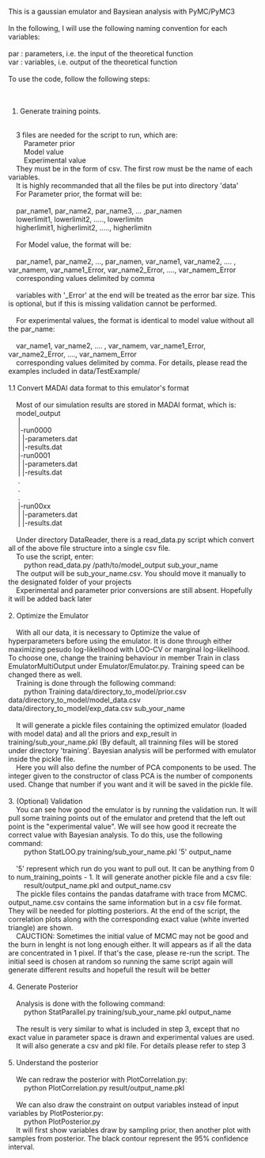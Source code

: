 This is a gaussian emulator and Baysiean analysis with PyMC/PyMC3 <br />
 <br />
In the following, I will use the following naming convention for each variables: <br />
 <br />
par : parameters, i.e. the input of the theoretical function <br />
var : variables, i.e. output of the theoretical function <br />
 <br />
To use the code, follow the following steps: <br />
 <br />
 <br />
1. Generate training points. <br />
 <br />
&nbsp;&nbsp;&nbsp;&nbsp;3 files are needed for the script to run, which are: <br />
&nbsp;&nbsp;&nbsp;&nbsp;&nbsp;&nbsp;&nbsp;&nbsp;Parameter prior <br />
&nbsp;&nbsp;&nbsp;&nbsp;&nbsp;&nbsp;&nbsp;&nbsp;Model value <br />
&nbsp;&nbsp;&nbsp;&nbsp;&nbsp;&nbsp;&nbsp;&nbsp;Experimental value <br />
&nbsp;&nbsp;&nbsp;&nbsp;They must be in the form of csv. The first row must be the name of each variables. <br />
&nbsp;&nbsp;&nbsp;&nbsp;It is highly recommanded that all the files be put into directory 'data' <br />
&nbsp;&nbsp;&nbsp;&nbsp;For Parameter prior, the format will be: <br />
 <br />
&nbsp;&nbsp;&nbsp;&nbsp;par_name1, par_name2, par_name3, ... ,par_namen <br />
&nbsp;&nbsp;&nbsp;&nbsp;lowerlimit1, lowerlimit2, ....., lowerlimitn <br />
&nbsp;&nbsp;&nbsp;&nbsp;higherlimit1, higherlimit2, ....., higherlimitn <br />
 <br />
&nbsp;&nbsp;&nbsp;&nbsp;For Model value, the format will be: <br />
 <br />
&nbsp;&nbsp;&nbsp;&nbsp;par_name1, par_name2, ..., par_namen, var_name1, var_name2, .... , var_namem, var_name1_Error, var_name2_Error, ...., var_namem_Error <br />
&nbsp;&nbsp;&nbsp;&nbsp;corresponding values delimited by comma <br />
 <br />
&nbsp;&nbsp;&nbsp;&nbsp;variables with '_Error' at the end will be treated as the error bar size. This is optional, but if this is missing validation cannot be performed. <br />
 <br />
&nbsp;&nbsp;&nbsp;&nbsp;For experimental values, the format is identical to model value without all the par_name: <br />
&nbsp;&nbsp;&nbsp;&nbsp; <br />
&nbsp;&nbsp;&nbsp;&nbsp;var_name1, var_name2, .... , var_namem, var_name1_Error, var_name2_Error, ...., var_namem_Error <br />
&nbsp;&nbsp;&nbsp;&nbsp;corresponding values delimited by comma. For details, please read the examples included in data/TestExample/ <br />
 <br />
1.1 Convert MADAI data format to this emulator's format <br />
&nbsp;&nbsp;&nbsp;&nbsp; <br />
&nbsp;&nbsp;&nbsp;&nbsp;Most of our simulation results are stored in MADAI format, which is: <br />
&nbsp;&nbsp;&nbsp;&nbsp;model_output <br />
&nbsp;&nbsp;&nbsp;&nbsp;    | <br />
&nbsp;&nbsp;&nbsp;&nbsp;    |-run0000 <br />
&nbsp;&nbsp;&nbsp;&nbsp;    |    |-parameters.dat <br />
&nbsp;&nbsp;&nbsp;&nbsp;    |    |-results.dat <br />
&nbsp;&nbsp;&nbsp;&nbsp;    |-run0001 <br />
&nbsp;&nbsp;&nbsp;&nbsp;    |    |-parameters.dat <br />
&nbsp;&nbsp;&nbsp;&nbsp;    |    |-results.dat <br />
&nbsp;&nbsp;&nbsp;&nbsp;    . <br />
&nbsp;&nbsp;&nbsp;&nbsp;    . <br />
&nbsp;&nbsp;&nbsp;&nbsp;    . <br />
&nbsp;&nbsp;&nbsp;&nbsp;    |-run00xx <br />
&nbsp;&nbsp;&nbsp;&nbsp;    |    |-parameters.dat <br />
&nbsp;&nbsp;&nbsp;&nbsp;    |    |-results.dat <br />
 <br />
&nbsp;&nbsp;&nbsp;&nbsp;Under directory DataReader, there is a read_data.py script which convert all of the above file structure into a single csv file. <br />
&nbsp;&nbsp;&nbsp;&nbsp;To use the script, enter: <br />
&nbsp;&nbsp;&nbsp;&nbsp;&nbsp;&nbsp;&nbsp;&nbsp;python read_data.py /path/to/model_output sub_your_name <br />
&nbsp;&nbsp;&nbsp;&nbsp;The output will be sub_your_name.csv. You should move it manually to the designated folder of your projects  <br />
&nbsp;&nbsp;&nbsp;&nbsp;Experimental and parameter prior conversions are still absent. Hopefully it will be added back later <br />
 <br />
2. Optimize the Emulator <br />
 <br />
&nbsp;&nbsp;&nbsp;&nbsp;With all our data, it is necessary to Optimize the value of hyperparameters before using the emulator. It is done through either maximizing pesudo log-likelihood with LOO-CV or marginal log-likelihood. To choose one, change the training behaviour in member Train in class EmulatorMultiOutput under Emulator/Emulator.py. Training speed can be changed there as well. <br />
&nbsp;&nbsp;&nbsp;&nbsp;Training is done through the following command: <br />
&nbsp;&nbsp;&nbsp;&nbsp;&nbsp;&nbsp;&nbsp;&nbsp;python Training data/directory_to_model/prior.csv data/directory_to_model/model_data.csv data/directory_to_model/exp_data.csv sub_your_name <br />
 <br />
&nbsp;&nbsp;&nbsp;&nbsp;It will generate a pickle files containing the optimized emulator (loaded with model data) and all the priors and exp_result in training/sub_your_name.pkl (By default, all trainning files will be stored under directory 'training'. Bayesian analysis will be performed with emulator inside the pickle file.  <br />
&nbsp;&nbsp;&nbsp;&nbsp;Here you will also define the number of PCA components to be used. The integer given to the constructor of class PCA is the number of components used. Change that number if you want and it will be saved in the pickle file. <br />
 <br />
3. (Optional) Validation <br />
&nbsp;&nbsp;&nbsp;&nbsp;You can see how good the emulator is by running the validation run. It will pull some training points out of the emulator and pretend that the left out point is the "experimental value". We will see how good it recreate the correct value with Bayesian analysis. To do this, use the following command: <br />
&nbsp;&nbsp;&nbsp;&nbsp;&nbsp;&nbsp;&nbsp;&nbsp;python StatLOO.py training/sub_your_name.pkl '5' output_name <br />
 <br />
&nbsp;&nbsp;&nbsp;&nbsp;'5' represent which run do you want to pull out. It can be anything from 0 to num_training_points - 1. It will generate another pickle file and a csv file: <br />
&nbsp;&nbsp;&nbsp;&nbsp;&nbsp;&nbsp;&nbsp;&nbsp;result/output_name.pkl and output_name.csv <br />
&nbsp;&nbsp;&nbsp;&nbsp;The pickle files contains the pandas dataframe with trace from MCMC. output_name.csv contains the same information but in a csv file format. They will be needed for plotting posteriors. At the end of the script, the correlation plots along with the corresponding exact value (white inverted triangle) are shown. <br />
&nbsp;&nbsp;&nbsp;&nbsp;CAUCTION: Sometimes the initial value of MCMC may not be good and the burn in lenght is not long enough either. It will appears as if all the data are concentrated in 1 pixel. If that's the case, please re-run the script. The initial seed is chosen at random so running the same script again will generate different results and hopefull the result will be better <br />
 <br />
4. Generate Posterior <br />
&nbsp;&nbsp;&nbsp;&nbsp; <br />
&nbsp;&nbsp;&nbsp;&nbsp;Analysis is done with the following command: <br />
&nbsp;&nbsp;&nbsp;&nbsp;&nbsp;&nbsp;&nbsp;&nbsp;python StatParallel.py training/sub_your_name.pkl output_name <br />
 <br />
&nbsp;&nbsp;&nbsp;&nbsp;The result is very similar to what is included in step 3, except that no exact value in parameter space is drawn and experimental values are used. <br />
&nbsp;&nbsp;&nbsp;&nbsp;It will also generate a csv and pkl file. For details please refer to step 3 <br />
 <br />
5. Understand the posterior <br />
&nbsp;&nbsp;&nbsp;&nbsp; <br />
&nbsp;&nbsp;&nbsp;&nbsp;We can redraw the posterior with PlotCorrelation.py: <br />
&nbsp;&nbsp;&nbsp;&nbsp;&nbsp;&nbsp;&nbsp;&nbsp;python PlotCorrelation.py result/output_name.pkl <br />
 <br />
&nbsp;&nbsp;&nbsp;&nbsp;We can also draw the constraint on output variables instead of input variables by PlotPosterior.py: <br />
&nbsp;&nbsp;&nbsp;&nbsp;&nbsp;&nbsp;&nbsp;&nbsp;python PlotPosterior.py <br />
&nbsp;&nbsp;&nbsp;&nbsp;It will first show variables draw by sampling prior, then another plot with samples from posterior. The black contour represent the 95% confidence interval. <br />
&nbsp;&nbsp;&nbsp;&nbsp; <br />
